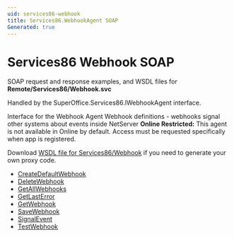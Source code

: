 ```yaml
---
uid: services86-webhook
title: Services86.WebhookAgent SOAP
Generated: true
---
```


# Services86 Webhook SOAP

SOAP request and response examples, and WSDL files for **Remote/Services86/Webhook.svc**

Handled by the <see cref="T:SuperOffice.Services86.IWebhookAgent">SuperOffice.Services86.IWebhookAgent</see> interface.

Interface for the Webhook Agent
Webhook definitions - webhooks signal other systems about events inside NetServer
<para /><b>Online Restricted:</b> This agent is not available in Online by default. Access must be requested specifically when app is registered.

Download [WSDL file for Services86/Webhook](../Services86-Webhook.md) if you need to generate your own proxy code.

* [CreateDefaultWebhook](CreateDefaultWebhook.md)
* [DeleteWebhook](DeleteWebhook.md)
* [GetAllWebhooks](GetAllWebhooks.md)
* [GetLastError](GetLastError.md)
* [GetWebhook](GetWebhook.md)
* [SaveWebhook](SaveWebhook.md)
* [SignalEvent](SignalEvent.md)
* [TestWebhook](TestWebhook.md)
